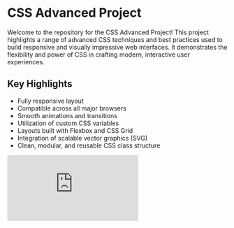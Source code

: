 # CSS Advanced Project

Welcome to the repository for the CSS Advanced Project! This project highlights a range of advanced CSS techniques and best practices used to build responsive and visually impressive web interfaces. It demonstrates the flexibility and power of CSS in crafting modern, interactive user experiences.

## Key Highlights

* Fully responsive layout
* Compatible across all major browsers
* Smooth animations and transitions
* Utilization of custom CSS variables
* Layouts built with Flexbox and CSS Grid
* Integration of scalable vector graphics (SVG)
* Clean, modular, and reusable CSS class structure

![Website Demo](https://github.com/Sarsah-Arthur/alx_html_css/blob/6bb1c17a6d06668d0422e9cd5589b0e11d82290d/css_advanced/index.html)